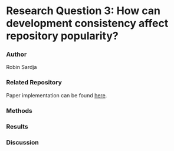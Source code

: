 # Research Question 3: How can development consistency affect repository popularity?

### Author
Robin Sardja

### Related Repository
Paper implementation can be found [here](https://github.com/RobinSardja/Dev-Consistency).

### Methods


### Results


### Discussion